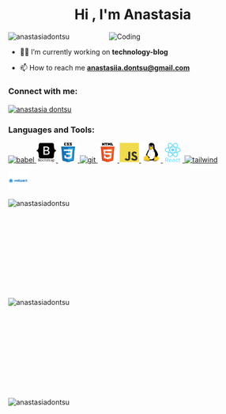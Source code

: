 


<h1 align="center">Hi , I'm Anastasia</h1>
<img align="right" alt="Coding" width="300" src="https://cdn.dribbble.com/users/2131993/screenshots/15628402/media/7bb0d27e44d8c2eff47276ae86bfd6a3.png?resize=400x300&vertical=center" style="border-radius: 50;">

<p align="left"> <img src="https://komarev.com/ghpvc/?username=anastasiadontsu&label=Profile%20views&color=0e75b6&style=flat" alt="anastasiadontsu" /> </p>

- 👨‍💻 I’m currently working on **technology-blog**

- 📫 How to reach me **anastasiia.dontsu@gmail.com**

<h3 align="left">Connect with me:</h3>
<p align="left">
<a href="https://www.linkedin.com/in/%D0%B0nastasia-dontsu-4752a6297/" target="blank"><img align="center" src="https://raw.githubusercontent.com/rahuldkjain/github-profile-readme-generator/master/src/images/icons/Social/linked-in-alt.svg" alt="аnastasia dontsu" height="30" width="40" /></a>
</p>
<h3 align="left">Languages and Tools:</h3>
<p align="left"> <a href="https://babeljs.io/" target="_blank" rel="noreferrer"> <img src="https://www.vectorlogo.zone/logos/babeljs/babeljs-icon.svg" alt="babel" width="40" height="40"/> </a> <a href="https://getbootstrap.com" target="_blank" rel="noreferrer"> <img src="https://raw.githubusercontent.com/devicons/devicon/master/icons/bootstrap/bootstrap-plain-wordmark.svg" alt="bootstrap" width="40" height="40"/> </a> <a href="https://www.w3schools.com/css/" target="_blank" rel="noreferrer"> <img src="https://raw.githubusercontent.com/devicons/devicon/master/icons/css3/css3-original-wordmark.svg" alt="css3" width="40" height="40"/> </a> <a href="https://git-scm.com/" target="_blank" rel="noreferrer"> <img src="https://www.vectorlogo.zone/logos/git-scm/git-scm-icon.svg" alt="git" width="40" height="40"/> </a> <a href="https://www.w3.org/html/" target="_blank" rel="noreferrer"> <img src="https://raw.githubusercontent.com/devicons/devicon/master/icons/html5/html5-original-wordmark.svg" alt="html5" width="40" height="40"/> </a> <a href="https://developer.mozilla.org/en-US/docs/Web/JavaScript" target="_blank" rel="noreferrer"> <img src="https://raw.githubusercontent.com/devicons/devicon/master/icons/javascript/javascript-original.svg" alt="javascript" width="40" height="40"/> </a> <a href="https://www.linux.org/" target="_blank" rel="noreferrer"> <img src="https://raw.githubusercontent.com/devicons/devicon/master/icons/linux/linux-original.svg" alt="linux" width="40" height="40"/> </a> <a href="https://reactjs.org/" target="_blank" rel="noreferrer"> <img src="https://raw.githubusercontent.com/devicons/devicon/master/icons/react/react-original-wordmark.svg" alt="react" width="40" height="40"/> </a> <a href="https://sass-lang.com" target="_blank" rel="noreferrer"> <img <p align="left"> <a href="https://tailwindcss.com/" target="_blank" rel="noreferrer"> <img src="https://www.vectorlogo.zone/logos/tailwindcss/tailwindcss-icon.svg" alt="tailwind" width="40" height="40"/> </a> </p> <img src="https://raw.githubusercontent.com/devicons/devicon/d00d0969292a6569d45b06d3f350f463a0107b0d/icons/webpack/webpack-original-wordmark.svg" alt="webpack" width="40" height="40"/> </a> </p>

<p><img align="left" src="https://github-readme-stats.vercel.app/api/top-langs?username=anastasiadontsu&show_icons=true&locale=en&layout=compact" alt="anastasiadontsu" width="400" height="200" /></p>

<p>&nbsp;<img align="left" src="https://github-readme-stats.vercel.app/api?username=anastasiadontsu&show_icons=true&locale=en" alt="anastasiadontsu" width="400" height="200" /></p>

<p><img align="center" src="https://github-readme-streak-stats.herokuapp.com/?user=anastasiadontsu&" alt="anastasiadontsu" width="400" height="200" /></p>


